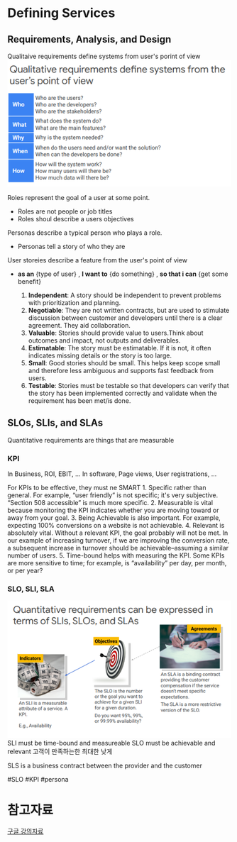 # Defining Services
## Requirements, Analysis, and Design

Qualitaive requirements define systems from user's porint of view
![](./assests/Pasted_image_20220509015835.png)


Roles represent the goal of a user at some point.
 - Roles are not people or job titles
 - Roles shoul describe a users objectives

Personas describe a typical person who plays a role.
- Personas tell a story of who they are

User storeies describe a feature from the user's point of view
- **as an** {type of user} , **I want to** {do something} , **so that i can** {get some benefit} 
  
    1. **Independent**: A story should be independent to prevent problems with prioritization and planning. 
    2. **Negotiable**: They are not written contracts, but are used to stimulate discussion between customer and developers until there is a clear agreement. They aid collaboration. 
    3. **Valuable**: Stories should provide value to users.Think about outcomes and impact, not outputs and deliverables.
    4. **Estimatable**: The story must be estimatable. If it is not, it often indicates missing details or the story is too large. 
    5. **Small**: Good stories should be small. This helps keep scope small and therefore less ambiguous and supports fast feedback from users.
    6. **Testable**: Stories must be testable so that developers can verify that the story has been implemented correctly and validate when the requirement has been met/is done.

## SLOs, SLIs, and SLAs
 Quantitative requirements are things that are measurable

### KPI
  In Business, ROI, EBIT, ...
  In software, Page views, User registrations, ...


 For KPIs to be effective, they must ne SMART
    1. Specific rather than general. For example, “user friendly” is not specific; it's very subjective. “Section 508 accessible” is much more specific. 
    2. Measurable is vital because monitoring the KPI indicates whether you are moving toward or away from your goal. 
    3. Being Achievable is also important. For example, expecting 100% conversions on a website is not achievable.
    4. Relevant is absolutely vital. Without a relevant KPI, the goal probably will not be met. In our example of increasing turnover, if we are improving the conversion rate, a subsequent increase in turnover should be achievable–assuming a similar number of users.
    5. Time-bound helps with measuring the KPI. Some KPIs are more sensitive to time; for example, is “availability” per day, per month, or per year?

### SLO, SLI, SLA
![](./assests/Pasted_image_20220509022824.png)
 SLI must be time-bound and measureable
 SLO must be achievable and relevant
    고객이 만족하는한 최대한 낮게

 SLS is a business contract between the provider and the customer

  
#SLO #KPI #persona

# 참고자료
[구글 강의자료](https://storage.googleapis.com/cloud-training/archdp/v2.0/OnDemand/01%20Defining%20Services.pdf)
